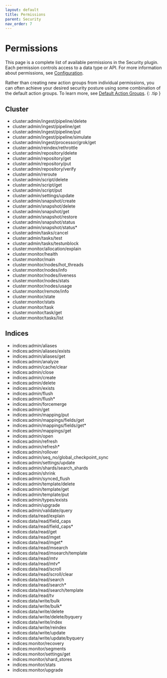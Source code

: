 ```yaml
---
layout: default
title: Permissions
parent: Security
nav_order: 7
---
```


# Permissions

This page is a complete list of available permissions in the Security plugin. Each permission controls access to a data type or API. For more information about permissions, see [Configuration](../configuration).

Rather than creating new action groups from individual permissions, you can often achieve your desired security posture using some combination of the default action groups. To learn more, see [Default Action Groups](../default-action-groups).
{: .tip }


## Cluster

- cluster:admin/ingest/pipeline/delete
- cluster:admin/ingest/pipeline/get
- cluster:admin/ingest/pipeline/put
- cluster:admin/ingest/pipeline/simulate
- cluster:admin/ingest/processor/grok/get
- cluster:admin/reindex/rethrottle
- cluster:admin/repository/delete
- cluster:admin/repository/get
- cluster:admin/repository/put
- cluster:admin/repository/verify
- cluster:admin/reroute
- cluster:admin/script/delete
- cluster:admin/script/get
- cluster:admin/script/put
- cluster:admin/settings/update
- cluster:admin/snapshot/create
- cluster:admin/snapshot/delete
- cluster:admin/snapshot/get
- cluster:admin/snapshot/restore
- cluster:admin/snapshot/status
- cluster:admin/snapshot/status*
- cluster:admin/tasks/cancel
- cluster:admin/tasks/test
- cluster:admin/tasks/testunblock
- cluster:monitor/allocation/explain
- cluster:monitor/health
- cluster:monitor/main
- cluster:monitor/nodes/hot_threads
- cluster:monitor/nodes/info
- cluster:monitor/nodes/liveness
- cluster:monitor/nodes/stats
- cluster:monitor/nodes/usage
- cluster:monitor/remote/info
- cluster:monitor/state
- cluster:monitor/stats
- cluster:monitor/task
- cluster:monitor/task/get
- cluster:monitor/tasks/list


## Indices

- indices:admin/aliases
- indices:admin/aliases/exists
- indices:admin/aliases/get
- indices:admin/analyze
- indices:admin/cache/clear
- indices:admin/close
- indices:admin/create
- indices:admin/delete
- indices:admin/exists
- indices:admin/flush
- indices:admin/flush*
- indices:admin/forcemerge
- indices:admin/get
- indices:admin/mapping/put
- indices:admin/mappings/fields/get
- indices:admin/mappings/fields/get*
- indices:admin/mappings/get
- indices:admin/open
- indices:admin/refresh
- indices:admin/refresh*
- indices:admin/rollover
- indices:admin/seq_no/global_checkpoint_sync
- indices:admin/settings/update
- indices:admin/shards/search_shards
- indices:admin/shrink
- indices:admin/synced_flush
- indices:admin/template/delete
- indices:admin/template/get
- indices:admin/template/put
- indices:admin/types/exists
- indices:admin/upgrade
- indices:admin/validate/query
- indices:data/read/explain
- indices:data/read/field_caps
- indices:data/read/field_caps*
- indices:data/read/get
- indices:data/read/mget
- indices:data/read/mget*
- indices:data/read/msearch
- indices:data/read/msearch/template
- indices:data/read/mtv
- indices:data/read/mtv*
- indices:data/read/scroll
- indices:data/read/scroll/clear
- indices:data/read/search
- indices:data/read/search*
- indices:data/read/search/template
- indices:data/read/tv
- indices:data/write/bulk
- indices:data/write/bulk*
- indices:data/write/delete
- indices:data/write/delete/byquery
- indices:data/write/index
- indices:data/write/reindex
- indices:data/write/update
- indices:data/write/update/byquery
- indices:monitor/recovery
- indices:monitor/segments
- indices:monitor/settings/get
- indices:monitor/shard_stores
- indices:monitor/stats
- indices:monitor/upgrade
